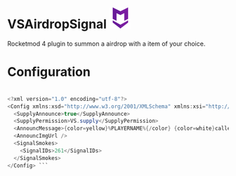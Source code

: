 # VSAirdropSignal ![alt text](https://github.com/adam-p/markdown-here/raw/master/src/common/images/icon48.png "Logo Title Text 1")
Rocketmod 4 plugin to summon a airdrop with a item of your choice.




# Configuration

```C#

<?xml version="1.0" encoding="utf-8"?>
<Config xmlns:xsd="http://www.w3.org/2001/XMLSchema" xmlns:xsi="http://www.w3.org/2001/XMLSchema-instance">
  <SupplyAnnounce>true</SupplyAnnounce>
  <SupplyPermission>VS.supply</SupplyPermission>
  <AnnouncMessage>{color=yellow}%PLAYERNAME%{/color} {color=white}called air drop.{/color}</AnnouncMessage>
  <AnnouncImgUrl />
  <SignalSmokes>
    <SignalIDs>261</SignalIDs>
  </SignalSmokes>
</Config> ```
